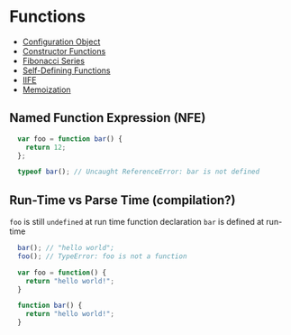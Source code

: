 # Functions

* [Configuration Object](./configuration_object.md)
* [Constructor Functions](./constructor_functions.md)
* [Fibonacci Series](./fibonacci_series.md)
* [Self-Defining Functions](./self_defining_functions.md)
* [IIFE](./IIFE.md)
* [Memoization](./memoization.md)

## Named Function Expression (NFE)

```JavaScript
  var foo = function bar() {
    return 12;
  };

  typeof bar(); // Uncaught ReferenceError: bar is not defined
```

## Run-Time vs Parse Time (compilation?)

`foo` is still `undefined` at run time function declaration
`bar` is defined at run-time
```JavaScript
  bar(); // "hello world";
  foo(); // TypeError: foo is not a function

  var foo = function() {
    return "hello world!";
  }

  function bar() {
    return "hello world!";
  }
```
